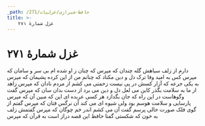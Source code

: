 ```yaml
---
_path: /حافظ-شیرازی/غزلیات/271
title: >-
    غزل شمارهٔ ۲۷۱
---
```

# غزل شمارهٔ ۲۷۱

دارم از زلف سیاهش گله چندان که مپرس
که چنان ز او شده ام بی سر و سامان که مپرس
کس به امید وفا ترک دل و دین مکناد
که چنانم من از این کرده پشیمان که مپرس
به یکی جرعه که آزار کسش در پی نیست
زحمتی می کشم از مردم نادان که مپرس
زاهد از ما به سلامت بگذر کاین می لعل
دل و دین می برد از دست بدان سان که مپرس
گفت وگوهاست در این راه که جان بگدازد
هر کسی عربده ای این که مبین آن که مپرس
پارسایی و سلامت هوسم بود ولی
شیوه ای می کند آن نرگس فتان که مپرس
گفتم از گوی فلک صورت حالی پرسم
گفت آن می کشم اندر خم چوگان که مپرس
گفتمش زلف به خون که شکستی گفتا
حافظ این قصه دراز است به قرآن که مپرس
